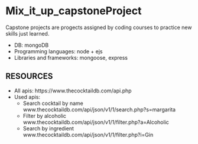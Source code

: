 # Mix_it_up_capstoneProject
Capstone projects are progects assigned by coding courses to practice new skills just learned.

<ul>
  <li>DB: mongoDB</li>
  <li>Programming languages: node + ejs </li>
  <li>Libraries and frameworks: mongoose, express</li>
</ul>

<h2>RESOURCES</h2>
<ul>
  <li>
    All apis: https://www.thecocktaildb.com/api.php
  </li>
  <li>
    Used apis:
    <ul>
          <li>
      Search cocktail by name <br/>
www.thecocktaildb.com/api/json/v1/1/search.php?s=margarita
    <li>
      Filter by alcoholic <br/>
www.thecocktaildb.com/api/json/v1/1/filter.php?a=Alcoholic
    </li>
  <li>
    Search by ingredient <br/>
www.thecocktaildb.com/api/json/v1/1/filter.php?i=Gin
  </li>
    </ul>
  </li>
</ul>
